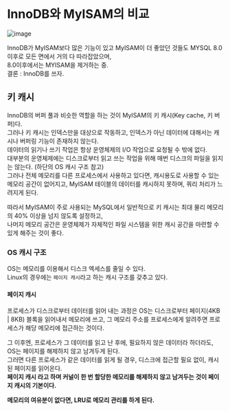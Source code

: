 # InnoDB와 MyISAM의 비교
![image](https://github.com/RealMySQL-Study/REAL_MYSQL_STUDY/assets/67637716/e5875e3a-a140-48c4-be57-daa6d892f4b8)  

InnoDB가 MyISAM보다 많은 기능이 있고 MyISAM이 더 좋았던 것들도 MYSQL 8.0 이후로 모든 면에서 거의 다 따라잡았으며,  
8.0이후에서는 MYISAM을 제거하는 중.  
결론 : InnoDB를 쓰자.  


## 키 캐시
InnoDB의 버퍼 풀과 비슷한 역할을 하는 것이 MyISAM의 키 캐시(Key cache, 키 버퍼)다.  
그러나 키 캐시는 인덱스만을 대상으로 작동하고, 인덱스가 아닌 데이터에 대해서는 캐시나 버퍼링 기능이 존재하지 않는다.  
데이터의 읽기나 쓰기 작업은 항상 운영체제의 I/O 작업으로 요청될 수 밖에 없다.  
대부분의 운영체제에는 디스크로부터 읽고 쓰는 작업을 위해 매번 디스크의 파일을 읽지는 않는다. (하단의 OS 캐시 구조 참고)  
그러나 전체 메모리를 다른 프로세스에서 사용하고 있다면, 캐시용도로 사용할 수 있는 메모리 공간이 없어지고, 
MyISAM  테이블의 데이터를 캐시하지 못하며, 쿼리 처리가 느려지게 된다.  

따라서 MyISAM이 주로 사용되는 MySQL에서 일반적으로 키 캐시는 최대 물리 메모리의 40%  이상을 넘지 않도록 설정하고,  
나머지 메모리 공간은 운영체제가 자체적인 파일 시스템을 위한 캐시 공간을 마련할 수 있게 해주는 것이 좋다.  

### OS 캐시 구조
OS는 메모리를 이용해서 디스크 엑세스를 줄일 수 있다.  
Linux의 경우에는 `페이지 캐시`라고 하는 캐시 구조를 갖추고 있다.  

#### 페이지 캐시
프로세스가 디스크로부터 데이터를 읽어 내는 과정은 
OS는 디스크로부터 페이지(4KB | 8KB) 블록을 읽어내서 메모리에 쓰고, 
그 메모리 주소를 프로세스에게 알려주면 프로세스가 해당 메모리에 접근하는 것이다.  

그 이후엔, 프로세스가 그 데이터를 읽고 난 후에, 필요하지 않은 데이터라 하더라도, OS는 페이지를 해제하지 않고 남겨두게 된다.  
그러면 다른 프로세스가 같은 데이터를 읽게 될 경우, 디스크에 접근할 필요 없이, 캐시된 페이지를 읽어온다.  
<b> 페이지 캐시 <b>라고 하며 커널이 한 번 할당한 메모리를 해제하지 않고 남겨두는 것이 페이지 캐시의 기본이다.  

메모리의 여유분이 없다면, LRU로 메모리 관리를 하게 된다.  



